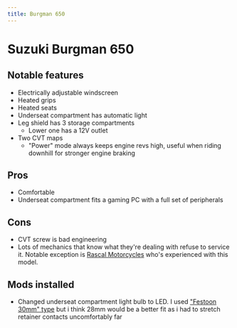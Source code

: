 ```yaml
---
title: Burgman 650
---
```


# Suzuki Burgman 650

## Notable features
- Electrically adjustable windscreen
- Heated grips
- Heated seats
- Underseat compartment has automatic light
- Leg shield has 3 storage compartments
    - Lower one has a 12V outlet
- Two CVT maps
    - "Power" mode always keeps engine revs high, useful when riding downhill for stronger engine braking

## Pros
- Comfortable
- Underseat compartment fits a gaming PC with a full set of peripherals

## Cons
- CVT screw is bad engineering
- Lots of mechanics that know what they're dealing with refuse to service it. Notable exception is [Rascal Motorcycles](https://rascalmoto.lv/) who's experienced with this model.

## Mods installed
- Changed underseat compartment light bulb to LED. I used ["Festoon 30mm" type](https://www.aliexpress.com/item/1005004501655224.html) but i think 28mm would be a better fit as i had to stretch retainer contacts uncomfortably far
